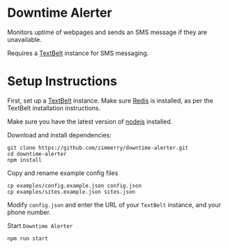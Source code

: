 # Downtime Alerter
Monitors uptime of webpages and sends an SMS message if they are unavailable.

Requires a [TextBelt](https://github.com/typpo/textbelt#usage-as-a-standalone-server) instance for SMS messaging.

# Setup Instructions
First, set up a [TextBelt](https://github.com/typpo/textbelt#usage-as-a-standalone-server) instance. Make sure [Redis](https://redis.io/topics/quickstart) is installed, as per the TextBelt installation instructions.

Make sure you have the latest version of [nodejs](https://nodejs.org/) installed.

Download and install dependencies:

```
git clone https://github.com/zimmerry/downtime-alerter.git
cd downtime-alerter
npm install
```

Copy and rename example config files

```
cp examples/config.example.json config.json
cp examples/sites.example.json sites.json
```

Modify `config.json` and enter the URL of your `TextBelt` instance, and your phone number.

Start `Downtime Alerter`
```
npm run start
```